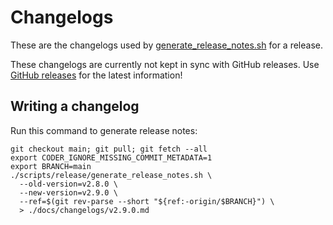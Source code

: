 # Changelogs

These are the changelogs used by [generate_release_notes.sh](https://github.com/coder/coder/blob/main/scripts/release/generate_release_notes.sh) for a release.

These changelogs are currently not kept in sync with GitHub releases. Use [GitHub releases](https://github.com/coder/coder/releases) for the latest information!

## Writing a changelog

Run this command to generate release notes:

```shell
git checkout main; git pull; git fetch --all
export CODER_IGNORE_MISSING_COMMIT_METADATA=1
export BRANCH=main
./scripts/release/generate_release_notes.sh \
  --old-version=v2.8.0 \
  --new-version=v2.9.0 \
  --ref=$(git rev-parse --short "${ref:-origin/$BRANCH}") \
  > ./docs/changelogs/v2.9.0.md
```
